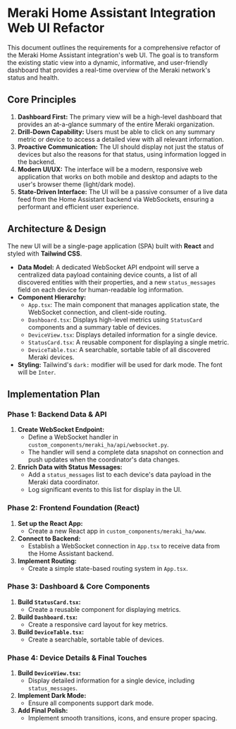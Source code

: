 # Meraki Home Assistant Integration Web UI Refactor

This document outlines the requirements for a comprehensive refactor of the Meraki Home Assistant integration's web UI. The goal is to transform the existing static view into a dynamic, informative, and user-friendly dashboard that provides a real-time overview of the Meraki network's status and health.

## Core Principles

1.  **Dashboard First:** The primary view will be a high-level dashboard that provides an at-a-glance summary of the entire Meraki organization.
2.  **Drill-Down Capability:** Users must be able to click on any summary metric or device to access a detailed view with all relevant information.
3.  **Proactive Communication:** The UI should display not just the status of devices but also the reasons for that status, using information logged in the backend.
4.  **Modern UI/UX:** The interface will be a modern, responsive web application that works on both mobile and desktop and adapts to the user's browser theme (light/dark mode).
5.  **State-Driven Interface:** The UI will be a passive consumer of a live data feed from the Home Assistant backend via WebSockets, ensuring a performant and efficient user experience.

## Architecture & Design

The new UI will be a single-page application (SPA) built with **React** and styled with **Tailwind CSS**.

-   **Data Model:** A dedicated WebSocket API endpoint will serve a centralized data payload containing device counts, a list of all discovered entities with their properties, and a new `status_messages` field on each device for human-readable log information.
-   **Component Hierarchy:**
    -   `App.tsx`: The main component that manages application state, the WebSocket connection, and client-side routing.
    -   `Dashboard.tsx`: Displays high-level metrics using `StatusCard` components and a summary table of devices.
    -   `DeviceView.tsx`: Displays detailed information for a single device.
    -   `StatusCard.tsx`: A reusable component for displaying a single metric.
    -   `DeviceTable.tsx`: A searchable, sortable table of all discovered Meraki devices.
-   **Styling:** Tailwind's `dark:` modifier will be used for dark mode. The font will be `Inter`.

## Implementation Plan

### Phase 1: Backend Data & API

1.  **Create WebSocket Endpoint:**
    -   Define a WebSocket handler in `custom_components/meraki_ha/api/websocket.py`.
    -   The handler will send a complete data snapshot on connection and push updates when the coordinator's data changes.
2.  **Enrich Data with Status Messages:**
    -   Add a `status_messages` list to each device's data payload in the Meraki data coordinator.
    -   Log significant events to this list for display in the UI.

### Phase 2: Frontend Foundation (React)

1.  **Set up the React App:**
    -   Create a new React app in `custom_components/meraki_ha/www`.
2.  **Connect to Backend:**
    -   Establish a WebSocket connection in `App.tsx` to receive data from the Home Assistant backend.
3.  **Implement Routing:**
    -   Create a simple state-based routing system in `App.tsx`.

### Phase 3: Dashboard & Core Components

1.  **Build `StatusCard.tsx`:**
    -   Create a reusable component for displaying metrics.
2.  **Build `Dashboard.tsx`:**
    -   Create a responsive card layout for key metrics.
3.  **Build `DeviceTable.tsx`:**
    -   Create a searchable, sortable table of devices.

### Phase 4: Device Details & Final Touches

1.  **Build `DeviceView.tsx`:**
    -   Display detailed information for a single device, including `status_messages`.
2.  **Implement Dark Mode:**
    -   Ensure all components support dark mode.
3.  **Add Final Polish:**
    -   Implement smooth transitions, icons, and ensure proper spacing.

